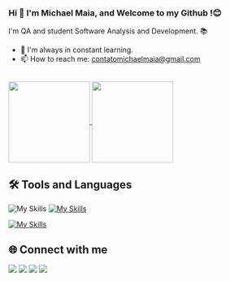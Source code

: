 ### Hi 👋 I'm Michael Maia, and Welcome to my Github !😊

I'm QA and student Software Analysis and Development. 📚

- 🌱 I'm always in constant learning.
- 📫 How to reach me: contatomichaelmaia@gmail.com

##
    
<div> 
    <a href="https://github.com/qamichaelmaia">
      <img height=160 align="center" src="https://github-readme-stats.vercel.app/api?username=qamichaelmaia&show_icons=true&theme=dark" />
    </a>
    <a href="https://github.com/qamichaelmaia/convoychat">
      <img height=160 align="center" src="https://github-readme-stats.vercel.app/api/top-langs?username=qamichaelmaia&layout=compact&langs_count=8&card_width=320&theme=dark" />
    </a>
</div>



## 🛠️  Tools and Languages
![My Skills](https://go-skill-icons.vercel.app/api/icons?i=cypress,playwright&titles=true,git&theme=light)
[![My Skills](https://skillicons.dev/icons?i=selenium,androidstudio,postman,graphql,jenkins,mysql,docker,nodejs,github,githubactions,git&theme=light )](https://skillicons.dev)

[![My Skills](https://skillicons.dev/icons?i=js,py,java,cs,dotnet&theme=light )](https://skillicons.dev)  

</div>


## 🌐 Connect with me
<div>
  <a href="mailto:contatomichaelmaia@gmail.com" target="_blank" rel="noopener noreferrer"><img src="https://img.shields.io/badge/Email-404040?style=for-the-badge&logo=gmail&logoColor=red"></a>
  <a href="https://www.linkedin.com/in/qamichael/" target="_blank" rel="noopener noreferrer"><img src="https://img.shields.io/badge/LinkedIn-0077B5?style=for-the-badge&logo=linkedin&logoColor=white"></a>
  <a href="https://wa.me/5571999348625" target="_blank" rel="noopener noreferrer"><img src="https://img.shields.io/badge/WhatsApp-2c9b55?style=for-the-badge&logo=whatsapp&logoColor=white"></a>
      <a href="https://qamichaelmaia.github.io" target="_blank" rel="noopener noreferrer">
    <img src="https://img.shields.io/badge/Portfólio-000000?style=for-the-badge&logo=dev.to&logoColor=white">
  </a>
</div>



